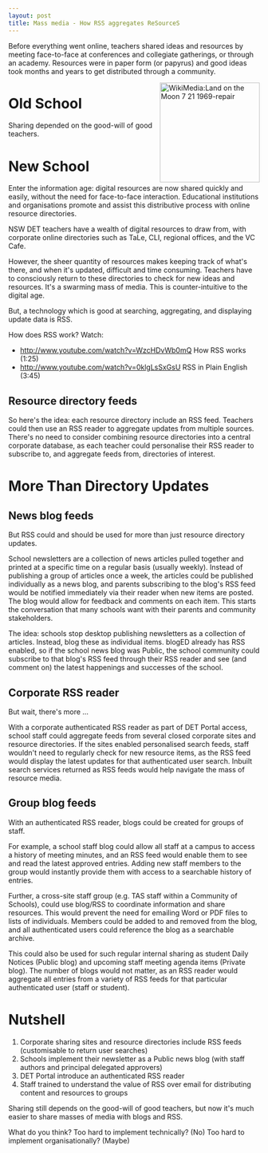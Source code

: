 ```yaml
---
layout: post
title: Mass media - How RSS aggregates ReSourceS
---
```


Before everything went online, teachers shared ideas and resources by meeting face-to-face at conferences and collegiate gatherings, or through an academy. Resources were in paper form (or papyrus) and good ideas took months and years to get distributed through a community.

<img src="https://upload.wikimedia.org/wikipedia/commons/thumb/9/9a/Land_on_the_Moon_7_21_1969-repair.jpg/405px-Land_on_the_Moon_7_21_1969-repair.jpg" alt="WikiMedia:Land on the Moon 7 21 1969-repair" width="200" style="float:right;">

# Old School

Sharing depended on the good-will of good teachers.

# New School

Enter the information age: digital resources are now shared quickly and easily, without the need for face-to-face interaction. Educational institutions and organisations promote and assist this distributive process with online resource directories.

NSW DET teachers have a wealth of digital resources to draw from, with corporate online directories such as TaLe, CLI, regional offices, and the VC Cafe.

However, the sheer quantity of resources makes keeping track of what's there, and when it's updated, difficult and time consuming. Teachers have to consciously return to these directories to check for new ideas and resources. It's a swarming mass of media. This is counter-intuitive to the digital age.

But, a technology which is good at searching, aggregating, and displaying update data is RSS.

How does RSS work? Watch:
* <http://www.youtube.com/watch?v=WzcHDvWb0mQ> How RSS works (1:25)
* <http://www.youtube.com/watch?v=0klgLsSxGsU> RSS in Plain English (3:45)

## Resource directory feeds

So here's the idea: each resource directory include an RSS feed. Teachers could then use an RSS reader to aggregate updates from multiple sources. There's no need to consider combining resource directories into a central corporate database, as each teacher could personalise their RSS reader to subscribe to, and aggregate feeds from, directories of interest.

# More Than Directory Updates

## News blog feeds

But RSS could and should be used for more than just resource directory updates.

School newsletters are a collection of news articles pulled together and printed at a specific time on a regular basis (usually weekly). Instead of publishing a group of articles once a week, the articles could be published individually as a news blog, and parents subscribing to the blog's RSS feed would be notified immediately via their reader when new items are posted. The blog would allow for feedback and comments on each item. This starts the conversation that many schools want with their parents and community stakeholders.

The idea: schools stop desktop publishing newsletters as a collection of articles. Instead, blog these as individual items. blogED already has RSS enabled, so if the school news blog was Public, the school community could subscribe to that blog's RSS feed through their RSS reader and see (and comment on) the latest happenings and successes of the school.

## Corporate RSS reader

But wait, there's more ...

With a corporate authenticated RSS reader as part of DET Portal access, school staff could aggregate feeds from several closed corporate sites and resource directories. If the sites enabled personalised search feeds, staff wouldn't need to regularly check for new resource items, as the RSS feed would display the latest updates for that authenticated user search. Inbuilt search services returned as RSS feeds would help navigate the mass of resource media.

## Group blog feeds

With an authenticated RSS reader, blogs could be created for groups of staff.

For example, a school staff blog could allow all staff at a campus to access a history of meeting minutes, and an RSS feed would enable them to see and read the latest approved entries. Adding new staff members to the group would instantly provide them with access to a searchable history of entries.

Further, a cross-site staff group (e.g. TAS staff within a Community of Schools), could use blog/RSS to coordinate information and share resources. This would prevent the need for emailing Word or PDF files to lists of individuals. Members could be added to and removed from the blog, and all authenticated users could reference the blog as a searchable archive.

This could also be used for such regular internal sharing as student Daily Notices (Public blog) and upcoming staff meeting agenda items (Private blog). The number of blogs would not matter, as an RSS reader would aggregate all entries from a variety of RSS feeds for that particular authenticated user (staff or student).

# Nutshell

1. Corporate sharing sites and resource directories include RSS feeds (customisable to return user searches)
1. Schools implement their newsletter as a Public news blog (with staff authors and principal delegated approvers)
1. DET Portal introduce an authenticated RSS reader
1. Staff trained to understand the value of RSS over email for distributing content and resources to groups

Sharing still depends on the good-will of good teachers, but now it's much easier to share masses of media with blogs and RSS.

What do you think? Too hard to implement technically? (No) Too hard to implement organisationally? (Maybe)